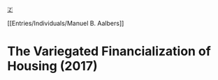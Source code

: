 [🇿](zotero://select/library/items/EAFC6RKR)

[[Entries/Individuals/Manuel B. Aalbers]] 
# The Variegated Financialization of Housing (2017)

